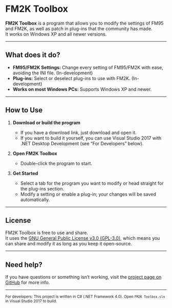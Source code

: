 # FM2K Toolbox

**FM2K Toolbox** is a program that allows you to modify the settings of FM95 and FM2K, as well as patch in plug-ins that the community has made.  
It works on Windows XP and all newer versions.

---

## What does it do?

- **FM95/FM2K Settings:** Change every setting of FM95/FM2K with ease, avoiding the INI file. (In-development)
- **Plug-ins:** Select or deselect plug-ins to use with FM2K. (In-development)
- **Works on most Windows PCs:** Supports Windows XP and newer.

---

## How to Use

1. **Download or build the program**
   - If you have a download link, just download and open it.
   - If you want to build it yourself, you can use Visual Studio 2017 with .NET Desktop Development (see “For Developers” below).

2. **Open FM2K Toolbox**
   - Double-click the program to start.

3. **Get Started**
   - Select a tab for the program you want to modify or head straight for the plug-ins section.
   - Modify a setting or enable a plug-in; your changes will be saved automatically.

---

## License

FM2K Toolbox is free to use and share.  
It uses the [GNU General Public License v3.0 (GPL-3.0)](LICENSE), which means you can share and modify it as long as you keep it open-source.

---

## Need help?

If you have questions or something isn’t working, visit the [project page on GitHub](https://github.com/WindowsLogic-Productions/FM2K-Toolbox) for more info.

---

<sub>For developers: This project is written in C# (.NET Framework 4.0). Open `FM2K Toolbox.sln` in Visual Studio 2017 to build.</sub>
